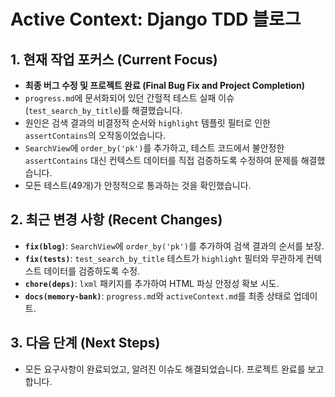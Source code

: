 # Active Context: Django TDD 블로그

## 1. 현재 작업 포커스 (Current Focus)

- **최종 버그 수정 및 프로젝트 완료 (Final Bug Fix and Project Completion)**
- `progress.md`에 문서화되어 있던 간헐적 테스트 실패 이슈(`test_search_by_title`)를 해결했습니다.
- 원인은 검색 결과의 비결정적 순서와 `highlight` 템플릿 필터로 인한 `assertContains`의 오작동이었습니다.
- `SearchView`에 `order_by('pk')`를 추가하고, 테스트 코드에서 불안정한 `assertContains` 대신 컨텍스트 데이터를 직접 검증하도록 수정하여 문제를 해결했습니다.
- 모든 테스트(49개)가 안정적으로 통과하는 것을 확인했습니다.

## 2. 최근 변경 사항 (Recent Changes)

- **`fix(blog)`**: `SearchView`에 `order_by('pk')`를 추가하여 검색 결과의 순서를 보장.
- **`fix(tests)`**: `test_search_by_title` 테스트가 `highlight` 필터와 무관하게 컨텍스트 데이터를 검증하도록 수정.
- **`chore(deps)`**: `lxml` 패키지를 추가하여 HTML 파싱 안정성 확보 시도.
- **`docs(memory-bank)`**: `progress.md`와 `activeContext.md`를 최종 상태로 업데이트.

## 3. 다음 단계 (Next Steps)

- 모든 요구사항이 완료되었고, 알려진 이슈도 해결되었습니다. 프로젝트 완료를 보고합니다.
